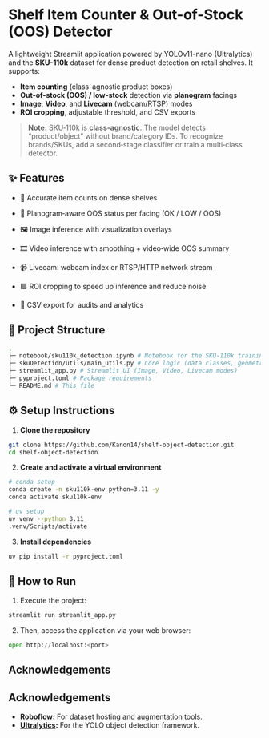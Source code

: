 # Shelf Item Counter & Out-of-Stock (OOS) Detector

A lightweight Streamlit application powered by YOLOv11-nano (Ultralytics) and the **SKU-110k** dataset for dense product detection on retail shelves. It supports: 
* **Item counting** (class-agnostic product boxes)
* **Out-of-stock (OOS) / low-stock** detection via **planogram** facings
* **Image**, **Video**, and **Livecam** (webcam/RTSP) modes
* **ROI cropping**, adjustable threshold, and CSV exports

> **Note:** SKU‑110k is **class‑agnostic**. The model detects “product/object” without brand/category IDs. To recognize brands/SKUs, add a second‑stage classifier or train a multi‑class detector.

## ✨ Features

* 🔢 Accurate item counts on dense shelves

* 🧩 Planogram‑aware OOS status per facing (OK / LOW / OOS)

* 🖼️ Image inference with visualization overlays

* 🎞️ Video inference with smoothing + video‑wide OOS summary

* 📹 Livecam: webcam index or RTSP/HTTP network stream

* 🟩 ROI cropping to speed up inference and reduce noise

* 📄 CSV export for audits and analytics

## 📁 Project Structure
```bash
.
├─ notebook/sku110k_detection.ipynb # Notebook for the SKU-110k training
├─ skuDetection/utils/main_utils.py # Core logic (data classes, geometry, OOS, drawing, YOLO helpers)
├─ streamlit_app.py # Streamlit UI (Image, Video, Livecam modes)
├─ pyproject.toml # Package requirements 
└─ README.md # This file
```

## ⚙️ Setup Instructions
1. **Clone the repository**
```bash
git clone https://github.com/Kanon14/shelf-object-detection.git
cd shelf-object-detection
```

2. **Create and activate a virtual environment**
```bash
# conda setup
conda create -n sku110k-env python=3.11 -y
conda activate sku110k-env

# uv setup
uv venv --python 3.11
.venv/Scripts/activate
```

3. **Install dependencies**
```bash
uv pip install -r pyproject.toml
```

## 🤖 How to Run
1. Execute the project:
```python
streamlit run streamlit_app.py
```

2. Then, access the application via your web browser:
```python
open http://localhost:<port>
```

## Acknowledgements
## Acknowledgements
- **[Roboflow](https://roboflow.com/):** For dataset hosting and augmentation tools.
- **[Ultralytics](https://www.ultralytics.com/):** For the YOLO object detection framework.